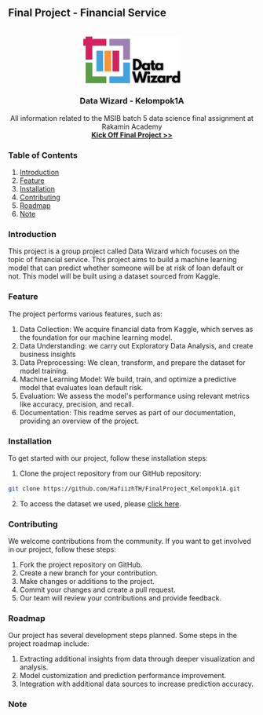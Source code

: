 ## Final Project - Financial Service

<br>

<div align="center">
  <a href="https://github.com/HafiizhTH/FinalProject_Kelompok1A/blob/main/Image/Data_Wizard%20-%203.png">
    <img src="Image/Data_Wizard_3.png" alt="Logo" width="200">
  </a>

  <h3 align="center">Data Wizard - Kelompok1A</h3>

  <p align="center">
    All information related to the MSIB batch 5 data science final assignment at Rakamin Academy
    <br>
    <a href="https://drive.google.com/file/d/1QJ3XaEeUPJBVdyxxKAninCd4ZjdiO7gt/view?usp=share_link">
        <strong>Kick Off Final Project >></strong>
      </a>
  </p>
</div>

### Table of Contents

1. [Introduction](#introduction)
2. [Feature](#Feature)
3. [Installation](#Installation)
4. [Contributing](#Contributing)
5. [Roadmap](#Roadmap)
6. [Note](#Note)

### Introduction
This project is a group project called Data Wizard which focuses on the topic of financial service. This project aims to build a machine learning model that can predict whether someone will be at risk of loan default or not. This model will be built using a dataset sourced from Kaggle.

### Feature
The project performs various features, such as:

1. Data Collection: We acquire financial data from Kaggle, which serves as the foundation for our machine learning model.
2. Data Understanding: we carry out Exploratory Data Analysis, and create business insights
3. Data Preprocessing: We clean, transform, and prepare the dataset for model training.
4. Machine Learning Model: We build, train, and optimize a predictive model that evaluates loan default risk.
5. Evaluation: We assess the model's performance using relevant metrics like accuracy, precision, and recall.
6. Documentation: This readme serves as part of our documentation, providing an overview of the project.

### Installation
To get started with our project, follow these installation steps:

1. Clone the project repository from our GitHub repository: 

```bash 
git clone https://github.com/HafiizhTH/FinalProject_Kelompok1A.git
```
2. To access the dataset we used, please [click here](https://www.kaggle.com/datasets/subhamjain/loan-prediction-based-on-customer-behavior).

### Contributing
We welcome contributions from the community. If you want to get involved in our project, follow these steps:

1. Fork the project repository on GitHub.
2. Create a new branch for your contribution.
3. Make changes or additions to the project.
4. Commit your changes and create a pull request.
5. Our team will review your contributions and provide feedback.

### Roadmap
Our project has several development steps planned. Some steps in the project roadmap include:

1. Extracting additional insights from data through deeper visualization and analysis.
2. Model customization and prediction performance improvement.
3. Integration with additional data sources to increase prediction accuracy.

### Note

